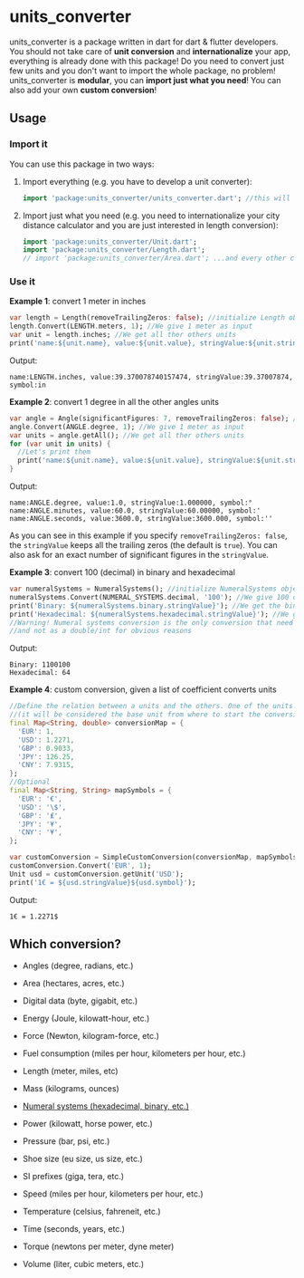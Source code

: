 # units_converter

units_converter is a package written in dart for dart & flutter developers. You should not take care of **unit conversion** and **internationalize** your app, everything is already done with this package! Do you need to convert just few units and you don't want to import the whole package, no problem! units_converter is **modular**, you can **import just what you need**! You can also add your own **custom conversion**!

## Usage

### Import it

You can use this package in two ways:

1. Import everything (e.g. you have to develop a unit converter):
   
   ```dart
   import 'package:units_converter/units_converter.dart'; //this will import the whole package
   ```

2. Import just what you need (e.g. you need to internationalize your city distance calculator and you are just interested in length conversion):
   
   ```dart
   import 'package:units_converter/Unit.dart';
   import 'package:units_converter/Length.dart';
   // import 'package:units_converter/Area.dart'; ...and every other conversion you need
   ```

### Use it

**Example 1**: convert 1 meter in inches

```dart
var length = Length(removeTrailingZeros: false); //initialize Length object, let's specify that we want to keep the trailing zeros (e.g. 1.00) for stringValue
length.Convert(LENGTH.meters, 1); //We give 1 meter as input
var unit = length.inches; //We get all ther others units
print('name:${unit.name}, value:${unit.value}, stringValue:${unit.stringValue}, symbol:${unit.symbol}');
```

Output:

```
name:LENGTH.inches, value:39.370078740157474, stringValue:39.37007874, symbol:in
```



**Example 2**: convert 1 degree in all the other angles units

```dart
var angle = Angle(significantFigures: 7, removeTrailingZeros: false); //this time let's also keep 7 significant figures
angle.Convert(ANGLE.degree, 1); //We give 1 meter as input
var units = angle.getAll(); //We get all ther others units
for (var unit in units) {
  //Let's print them
  print('name:${unit.name}, value:${unit.value}, stringValue:${unit.stringValue}, symbol:${unit.symbol}');
}
```

Output:

```
name:ANGLE.degree, value:1.0, stringValue:1.000000, symbol:°
name:ANGLE.minutes, value:60.0, stringValue:60.00000, symbol:'
name:ANGLE.seconds, value:3600.0, stringValue:3600.000, symbol:''
```

As you can see in this example if you specify `removeTrailingZeros: false`, the `stringValue` keeps all the trailing zeros (the default is `true`). You can also ask for an exact number of significant figures in the `stringValue`.

**Example 3**: convert 100 (decimal) in binary and hexadecimal

```dart
var numeralSystems = NumeralSystems(); //initialize NumeralSystems object
numeralSystems.Convert(NUMERAL_SYSTEMS.decimal, '100'); //We give 100 decimal as input
print('Binary: ${numeralSystems.binary.stringValue}'); //We get the binary value
print('Hexadecimal: ${numeralSystems.hexadecimal.stringValue}'); //We get the hexadecimal value
//Warning! Numeral systems conversion is the only conversion that need the input as a string,
//and not as a double/int for obvious reasons
```

Output:

```
Binary: 1100100
Hexadecimal: 64
```

**Example 4**: custom conversion, given a list of coefficient converts units

```dart
//Define the relation between a units and the others. One of the units MUST have a value of 1
//(it will be considered the base unit from where to start the conversion)
final Map<String, double> conversionMap = {
  'EUR': 1,
  'USD': 1.2271,
  'GBP': 0.9033,
  'JPY': 126.25,
  'CNY': 7.9315,
};
//Optional
final Map<String, String> mapSymbols = {
  'EUR': '€',
  'USD': '\$',
  'GBP': '₤',
  'JPY': '¥',
  'CNY': '¥',
};

var customConversion = SimpleCustomConversion(conversionMap, mapSymbols: mapSymbols);
customConversion.Convert('EUR', 1);
Unit usd = customConversion.getUnit('USD');
print('1€ = ${usd.stringValue}${usd.symbol}');
```

Output:

```
1€ = 1.2271$
```

## Which conversion?

- Angles (degree, radians, etc.)

- Area (hectares, acres, etc.)

- Digital data (byte, gigabit, etc.)

- Energy (Joule, kilowatt-hour, etc.)

- Force (Newton, kilogram-force, etc.)

- Fuel consumption (miles per hour, kilometers per hour, etc.)

- Length (meter, miles, etc)

- Mass (kilograms, ounces)

- <u>Numeral systems (hexadecimal, binary, etc.)</u>

- Power (kilowatt, horse power, etc.)

- Pressure (bar, psi, etc.)

- Shoe size (eu size, us size, etc.)

- SI prefixes (giga, tera, etc.)

- Speed (miles per hour, kilometers per hour, etc.)

- Temperature (celsius, fahreneit, etc.)

- Time (seconds, years, etc.)

- Torque (newtons per meter, dyne meter)

- Volume (liter, cubic meters, etc.)